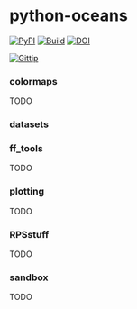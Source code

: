 # python-oceans

[![PyPI](https://badge.fury.io/py/oceans.png)](http://badge.fury.io/py/oceans)
[![Build](https://api.travis-ci.org/ocefpaf/python-oceans.png?branch=master)](https://travis-ci.org/ocefpaf/python-oceans)
[![DOI](https://zenodo.org/badge/5715/ocefpaf/python-oceans.png)](http://dx.doi.org/10.5281/zenodo.11394)

[![Gittip](http://bottlepy.org/docs/dev/_static/Gittip.png)](https://www.gittip.com/ocefpaf/)

### colormaps
TODO

### datasets

### ff_tools
TODO

### plotting
TODO

### RPSstuff
TODO

### sandbox
TODO

